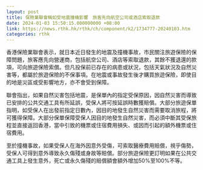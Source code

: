 ```yaml
---
layout: post
title: 保險業聯會稱如受地震撞機影響　旅客先向航空公司或酒店索取退款
date: 2024-01-03 15:50:15.000000000 +08:00
link: https://news.rthk.hk/rthk/ch/component/k2/1734777-20240103.htm
categories: rthk
---
```


香港保險業聯會表示，就日本近日發生的地震及撞機事故，市民關注旅遊保險的保障問題，旅客應先向營運商，包括航空公司、酒店等索取退款，其餘不獲退還的款項，可向旅遊保險索償。但凡投保前已存在的病患或狀況，包括天氣狀況及自然災害等，都屬於旅遊保險的不保事項。在地震或事故發生後才購買旅遊保險，即使目的地是災區或受影響地方，亦不會受到保障。

聯會指出，如果自然災害包括地震，是保單內的指定受保原因，因自然災害而導致已安排的公共交通工具有所延誤，受保人將可按延誤時數獲賠償。大部分旅遊保單指明，如受保人在出發前指定日數內，因目的地發生自然災害而需要取消旅程，將可獲得保障。大部分保單保障受保人因目的地發生自然災害，而必須中斷其受保旅程並直接返回香港，當中引致的機票或住宿費用損失、或因而引起的額外機票或住宿費用。

至於撞機事故，如果受保人在海外因意外受傷，可索取醫療費用賠償，視乎傷勢，受保人可得到意外導致永久傷殘或身故等賠償。部分旅遊保險更訂明如果在公共交通工具上發生意外，死亡或永久傷殘的賠償額會額外增加50%至100%不等。
